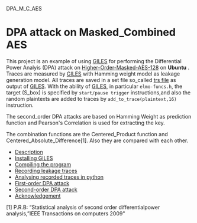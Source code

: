 DPA_M_C_AES
# DPA attack on Masked_Combined AES

This project is an example of using [GILES](https://github.com/sca-research/GILES) for performing the Differential Power Analyis (DPA) attack on [Higher-Order-Masked-AES-128](https://github.com/knarfrank/Higher-Order-Masked-AES-128) on **Ubuntu** .
Traces are measured by [GILES](https://github.com/sca-research/GILES) with Hamming weight model as leakage generation model.
All traces are saved in a set file so_called [trs file](https://www.riscure.com/security-tools/inspector-sca/) as output of [GILES](https://github.com/sca-research/GILES).
With the ability of [GILES](https://github.com/sca-research/GILES), in particular `elmo-funcs.h`, the target (S_box) is specified by `start/pause trigger` instructions,and also the random plaintexts are added to traces by `add_to_trace(plaintext,16)` instruction.

The second_order DPA attacks are based on Hamming Weight as prediction function and Pearson's Correlation is used for extracting the key.

The combination functions are the Centered_Product function and Centered_Absolute_Difference[1]. Also they are compared with each other. 

 <!-- toc -->

- [Description](#description)
- [Installing GILES](#installing-GILES)
- [Compiling the program](#Compiling-the-program)
- [Recording leakage traces](#recording-leakage-traces)
- [Analysing recorded traces in python](#analysing-recorded-traces-in-python)
- [First-order DPA attack](#first-order-dpa-attack)
- [Second-order DPA attack](#second-order-dpa-attack)
- [Acknowledgement](#acknowledgement)

<!-- tocstop -->




[1] P.R.B: “Statistical analysis of second order differentialpower analysis,”IEEE Transactions on computers 2009"
